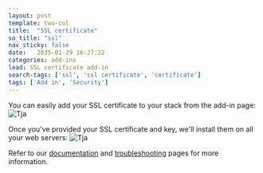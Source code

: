 ```yaml
---
layout: post
template: two-col
title:  "SSL certificate"
so_title: "ssl"
nav_sticky: false
date:   2035-01-29 16:27:22
categories: add-ins
lead: SSL certificate add-in
search-tags: ['ssl', 'ssl certificate', 'certificate']
tags: ['Add in', 'Security']
---
```


You can easily add your SSL certificate to your stack from the add-in page:
![Tja](http://cdn.cloud66.com/images/help/addin_ssl.png)

Once you've provided your SSL certificate and key, we'll install them on all your web servers:
![Tja](http://cdn.cloud66.com/images/help/addin_example_ssl.png)

Refer to our [documentation](/how-to/ssl-certificate.html) and [troubleshooting](/troubleshooting/ssl-certificate-issues.html) pages for more information.
